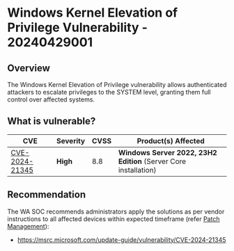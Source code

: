 # Windows Kernel Elevation of Privilege Vulnerability - 20240429001

## Overview

The Windows Kernel Elevation of Privilege vulnerability allows authenticated attackers to escalate privileges to the SYSTEM level, granting them full control over affected systems.

## What is vulnerable?

| CVE                                                               | Severity | CVSS | Product(s) Affected                                              |
| ----------------------------------------------------------------- | -------- | ---- | ---------------------------------------------------------------- |
| [CVE-2024-21345](https://nvd.nist.gov/vuln/detail/CVE-2024-21345) | **High** | 8.8  | **Windows Server 2022, 23H2 Edition** (Server Core installation) |

## Recommendation

The WA SOC recommends administrators apply the solutions as per vendor instructions to all affected devices within expected timeframe (refer [Patch Management](../guidelines/patch-management.md)):

- https://msrc.microsoft.com/update-guide/vulnerability/CVE-2024-21345

